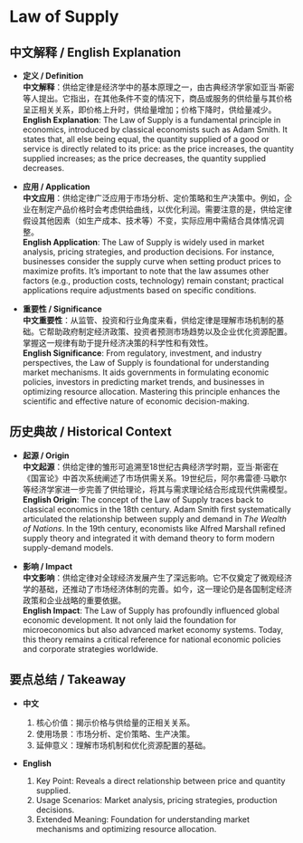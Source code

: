 # Law of Supply

## 中文解释 / English Explanation

* **定义 / Definition**  
  **中文解释**：供给定律是经济学中的基本原理之一，由古典经济学家如亚当·斯密等人提出。它指出，在其他条件不变的情况下，商品或服务的供给量与其价格呈正相关关系，即价格上升时，供给量增加；价格下降时，供给量减少。  
  **English Explanation**: The Law of Supply is a fundamental principle in economics, introduced by classical economists such as Adam Smith. It states that, all else being equal, the quantity supplied of a good or service is directly related to its price: as the price increases, the quantity supplied increases; as the price decreases, the quantity supplied decreases.

* **应用 / Application**  
  **中文应用**：供给定律广泛应用于市场分析、定价策略和生产决策中。例如，企业在制定产品价格时会考虑供给曲线，以优化利润。需要注意的是，供给定律假设其他因素（如生产成本、技术等）不变，实际应用中需结合具体情况调整。  
  **English Application**: The Law of Supply is widely used in market analysis, pricing strategies, and production decisions. For instance, businesses consider the supply curve when setting product prices to maximize profits. It’s important to note that the law assumes other factors (e.g., production costs, technology) remain constant; practical applications require adjustments based on specific conditions.

* **重要性 / Significance**  
  **中文重要性**：从监管、投资和行业角度来看，供给定律是理解市场机制的基础。它帮助政府制定经济政策、投资者预测市场趋势以及企业优化资源配置。掌握这一规律有助于提升经济决策的科学性和有效性。  
  **English Significance**: From regulatory, investment, and industry perspectives, the Law of Supply is foundational for understanding market mechanisms. It aids governments in formulating economic policies, investors in predicting market trends, and businesses in optimizing resource allocation. Mastering this principle enhances the scientific and effective nature of economic decision-making.

## 历史典故 / Historical Context

* **起源 / Origin**  
  **中文起源**：供给定律的雏形可追溯至18世纪古典经济学时期，亚当·斯密在《国富论》中首次系统阐述了市场供需关系。19世纪后，阿尔弗雷德·马歇尔等经济学家进一步完善了供给理论，将其与需求理论结合形成现代供需模型。  
  **English Origin**: The concept of the Law of Supply traces back to classical economics in the 18th century. Adam Smith first systematically articulated the relationship between supply and demand in *The Wealth of Nations*. In the 19th century, economists like Alfred Marshall refined supply theory and integrated it with demand theory to form modern supply-demand models.

* **影响 / Impact**  
  **中文影响**：供给定律对全球经济发展产生了深远影响。它不仅奠定了微观经济学的基础，还推动了市场经济体制的完善。如今，这一理论仍是各国制定经济政策和企业战略的重要依据。  
  **English Impact**: The Law of Supply has profoundly influenced global economic development. It not only laid the foundation for microeconomics but also advanced market economy systems. Today, this theory remains a critical reference for national economic policies and corporate strategies worldwide.

## 要点总结 / Takeaway

* **中文**  
  1. 核心价值：揭示价格与供给量的正相关关系。
  2. 使用场景：市场分析、定价策略、生产决策。
  3. 延伸意义：理解市场机制和优化资源配置的基础。

* **English**  
  1. Key Point: Reveals a direct relationship between price and quantity supplied.
  2. Usage Scenarios: Market analysis, pricing strategies, production decisions.
  3. Extended Meaning: Foundation for understanding market mechanisms and optimizing resource allocation.